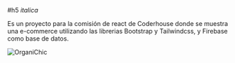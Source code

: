#h5
_italica_

Es un proyecto para la comisión de react de Coderhouse donde se muestra una e-commerce utilizando las librerias Bootstrap y Tailwindcss, y Firebase como base de datos. 


![OrganiChic](https://github.com/PaolaVega731/Organichic/assets/130715894/629658b4-a794-43e2-9dd5-ceb35b7c599f)

